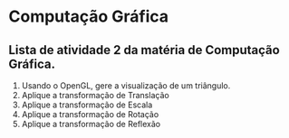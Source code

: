 # Computação Gráfica

## Lista de atividade 2 da matéria de Computação Gráfica.

1. Usando o OpenGL, gere a visualização de um triângulo.
2. Aplique a transformação de Translação
3. Aplique a transformação de Escala
4. Aplique a transformação de Rotação
5. Aplique a transformação de Reflexão
